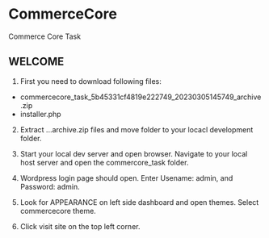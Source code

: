 # CommerceCore
Commerce Core Task

## WELCOME

1. First you need to download following files: 
  * commercecore_task_5b45331cf4819e222749_20230305145749_archive.zip
  * installer.php

2. Extract   ...archive.zip   files and move folder to your locacl development folder.

3. Start your local dev server and open browser. Navigate to your local host server and open the commercore_task folder.

4. Wordpress login page should open. Enter Usename: admin, and Password: admin.

5. Look for APPEARANCE on left side dashboard and open themes. Select commercecore theme.

6. Click visit site on the top left corner.
